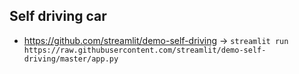## Self driving car
* https://github.com/streamlit/demo-self-driving -> `streamlit run https://raw.githubusercontent.com/streamlit/demo-self-driving/master/app.py`